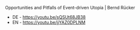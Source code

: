 Opportunities and Pitfalls of Event-driven Utopia | Bernd Rücker
* DE - https://youtu.be/sQSUt68JB38
* EN - https://youtu.be/jjYAZ0DPLNM
